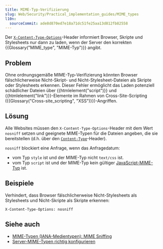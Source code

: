 ```yaml
---
title: MIME-Typ-Verifizierung
slug: Web/Security/Practical_implementation_guides/MIME_types
l10n:
  sourceCommit: ade8d870ed7e18a71dc51fe25aa13d812fb82558
---
```


Der [`X-Content-Type-Options`](/de/docs/Web/HTTP/Reference/Headers/X-Content-Type-Options)-Header informiert Browser, Skripte und Stylesheets nur dann zu laden, wenn der Server den korrekten {{Glossary("MIME_type", "MIME-Typ")}} angibt.

## Problem

Ohne ordnungsgemäße MIME-Typ-Verifizierung könnten Browser fälschlicherweise Nicht-Skript- und Nicht-Stylesheet-Dateien als Skripte oder Stylesheets erkennen. Dieser Fehler ermöglicht das Laden potenziell schädlicher Dateien über {{htmlelement("script")}} und {{htmlelement("link")}}-Elemente im Rahmen von Cross-Site-Scripting ({{Glossary("Cross-site_scripting", "XSS")}})-Angriffen.

## Lösung

Alle Websites müssen den `X-Content-Type-Options`-Header mit dem Wert `nosniff` setzen und geeignete MIME-Typen für die Dateien angeben, die sie bereitstellen (d.h. über den [`Content-Type`](/de/docs/Web/HTTP/Reference/Headers/Content-Type)-Header).

`nosniff` blockiert eine Anfrage, wenn das Anfragedatum:

- vom Typ `style` ist und der MIME-Typ nicht `text/css` ist.
- vom Typ `script` ist und der MIME-Typ kein gültiger [JavaScript-MIME-Typ](/de/docs/Web/HTTP/Guides/MIME_types#textjavascript) ist.

## Beispiele

Verhindert, dass Browser fälschlicherweise Nicht-Stylesheets als Stylesheets und Nicht-Skripte als Skripte erkennen:

```http
X-Content-Type-Options: nosniff
```

## Siehe auch

- [MIME-Typen (IANA-Medientypen): MIME Sniffing](/de/docs/Web/HTTP/Guides/MIME_types#mime_sniffing)
- [Server-MIME-Typen richtig konfigurieren](/de/docs/Learn_web_development/Extensions/Server-side/Configuring_server_MIME_types)
